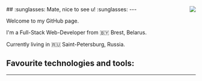 <img align="right" src="https://user-images.githubusercontent.com/5713670/87202985-820dcb80-c2b6-11ea-9f56-7ec461c497c3.gif"/>
## :sunglasses: Mate, nice to see u! :sunglasses: 
---
<p>Welcome to my GitHub page.</p>
<p>I'm a Full-Stack Web-Developer from 🇧🇾 Brest, Belarus.</p>
<p>Currently living in 🇷🇺 Saint-Petersburg, Russia.</p> 


## Favourite technologies and tools:
---
<!--
**mikeasta/mikeasta** is a ✨ _special_ ✨ repository because its `README.md` (this file) appears on your GitHub profile.
